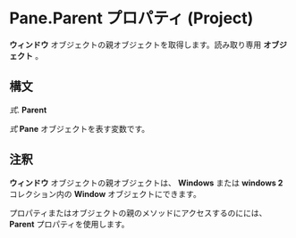 
# Pane.Parent プロパティ (Project)

 **ウィンドウ** オブジェクトの親オブジェクトを取得します。読み取り専用 **オブジェクト** 。


## 構文

 _式_. **Parent**

 _式_ **Pane** オブジェクトを表す変数です。


## 注釈

 **ウィンドウ** オブジェクトの親オブジェクトは、 **Windows** または **windows 2** コレクション内の **Window** オブジェクトにできます。

プロパティまたはオブジェクトの親のメソッドにアクセスするのにには、  **Parent** プロパティを使用します。

